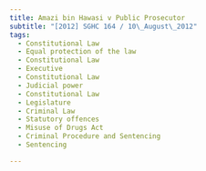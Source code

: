 ```yaml
---
title: Amazi bin Hawasi v Public Prosecutor
subtitle: "[2012] SGHC 164 / 10\_August\_2012"
tags:
  - Constitutional Law
  - Equal protection of the law
  - Constitutional Law
  - Executive
  - Constitutional Law
  - Judicial power
  - Constitutional Law
  - Legislature
  - Criminal Law
  - Statutory offences
  - Misuse of Drugs Act
  - Criminal Procedure and Sentencing
  - Sentencing

---
```


